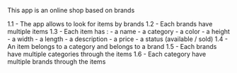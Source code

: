 This app is an online shop based on brands

1.1 - The app allows to look for items by brands
1.2 - Each brands have multiple items
1.3 - Each item has :
    - a name
    - a category
    - a color
    - a height
    - a width
    - a length
    - a description
    - a price
    - a status (available / sold)
1.4 - An item belongs to a category and belongs to a brand
1.5 - Each brands have multiple categories through the items
1.6 - Each category have multiple brands through the items


